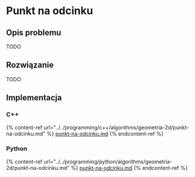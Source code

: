 # Punkt na odcinku

## Opis problemu

TODO

## Rozwiązanie

TODO

## Implementacja

### C++

{% content-ref url="../../programming/c++/algorithms/geometria-2d/punkt-na-odcinku.md" %}
[punkt-na-odcinku.md](../../programming/c++/algorithms/geometria-2d/punkt-na-odcinku.md)
{% endcontent-ref %}

### Python

{% content-ref url="../../programming/python/algorithms/geometria-2d/punkt-na-odcinku.md" %}
[punkt-na-odcinku.md](../../programming/python/algorithms/geometria-2d/punkt-na-odcinku.md)
{% endcontent-ref %}
